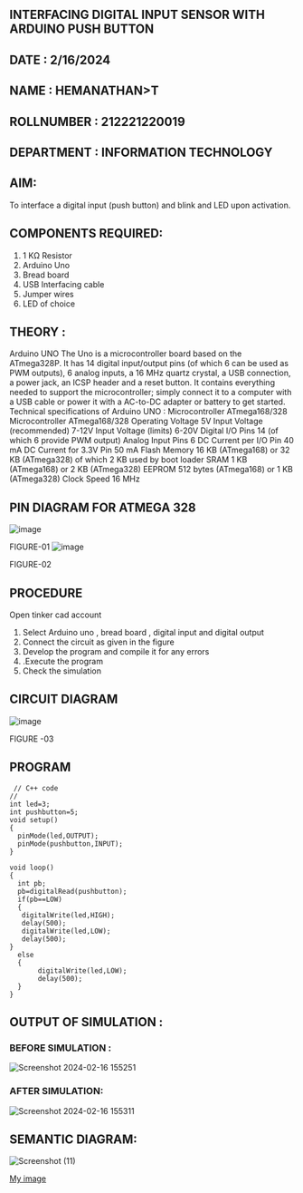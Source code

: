 ## INTERFACING DIGITAL INPUT SENSOR WITH ARDUINO PUSH BUTTON
## DATE : 2/16/2024
## NAME : HEMANATHAN>T																			             
## ROLLNUMBER : 212221220019
## DEPARTMENT : INFORMATION TECHNOLOGY


## AIM:
To interface a digital input (push button) and blink and LED upon activation.
## COMPONENTS REQUIRED:
1.	1 KΩ Resistor 
2.	Arduino Uno 
3.	Bread board 
4.	USB Interfacing cable 
5.	Jumper wires 
6.	LED of choice 
## THEORY :
Arduino UNO
 	  The Uno is a microcontroller board based on the ATmega328P. It has 14 digital input/output pins (of which 6 can be used as PWM outputs), 6 analog inputs, a 16 MHz quartz crystal, a USB connection, a power jack, an ICSP header and a reset button. It contains everything needed to support the microcontroller; simply connect it to a computer with a USB cable or power it with a AC-to-DC adapter or battery to get started.
	Technical specifications of Arduino UNO :
Microcontroller	ATmega168/328
Microcontroller	ATmega168/328
Operating Voltage	5V
Input Voltage (recommended)	7-12V
Input Voltage (limits)	6-20V
Digital I/O Pins	14 (of which 6 provide PWM output)
Analog Input Pins	6
DC Current per I/O Pin	40 mA
DC Current for 3.3V Pin	50 mA
Flash Memory	16 KB (ATmega168) or 32 KB (ATmega328) of which 2 KB used by boot loader
SRAM	1 KB (ATmega168) or 2 KB (ATmega328)
EEPROM	512 bytes (ATmega168) or 1 KB (ATmega328)
Clock Speed	16 MHz
## PIN DIAGRAM FOR ATMEGA 328
 
![image](https://user-images.githubusercontent.com/36288975/163530394-115baee4-7ed1-49fe-9cce-d7b625e11e85.png)

FIGURE-01
![image](https://user-images.githubusercontent.com/36288975/163530431-4d390e98-0942-42d8-95b8-f57d348e6ad8.png)

FIGURE-02
## PROCEDURE 
 Open tinker cad account 
1.	Select Arduino uno , bread board , digital input and digital output 
2.	Connect the circuit as given in the figure 
3.	Develop the program and compile it for any errors 
4.	 .Execute the program 
5.	Check the simulation 



## CIRCUIT DIAGRAM 


![image](https://user-images.githubusercontent.com/36288975/163530437-87a0afbd-b3c9-44ad-b907-5de63486fb9d.png)



FIGURE -03




## PROGRAM 
```
 // C++ code
//
int led=3;
int pushbutton=5;
void setup()
{
  pinMode(led,OUTPUT);
  pinMode(pushbutton,INPUT);
}

void loop()
{
  int pb;
  pb=digitalRead(pushbutton);
  if(pb==LOW)
  {
   digitalWrite(led,HIGH);
   delay(500); 
   digitalWrite(led,LOW);
   delay(500);
}
  else
  {
       digitalWrite(led,LOW);
       delay(500);
  } 
}
```

## OUTPUT OF SIMULATION :

### BEFORE SIMULATION :
![Screenshot 2024-02-16 155251](https://github.com/tsanjaithirumal/EXP-01-INTERFACING-DIGITAL-INPUT-SENSOR-WITH-ARDUINO-PUSH-BUTTON-/assets/119393916/d1ade48e-9965-4ebc-bddb-7af93e4542df)


### AFTER SIMULATION:
![Screenshot 2024-02-16 155311](https://github.com/tsanjaithirumal/EXP-01-INTERFACING-DIGITAL-INPUT-SENSOR-WITH-ARDUINO-PUSH-BUTTON-/assets/119393916/03aa15b7-88fc-40ca-a901-ce16922c8c4f)
## SEMANTIC DIAGRAM:
![Screenshot (11)](https://github.com/hemadec/EXP-02-INTERFACING-DIGITAL-INPUT-SENSOR-WITH-ARDUINO-PUSH-BUTTON-/assets/124191397/d3bdff19-a97d-443b-bfdd-528b8de3eb5e)




[My image](username.github.com/repository/img/image.jpg)
